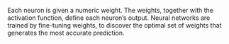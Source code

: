Each neuron is given a numeric weight. The weights, together with the activation function, define each neuron’s output. Neural networks are trained by fine-tuning weights, to discover the optimal set of weights that generates the most accurate prediction.